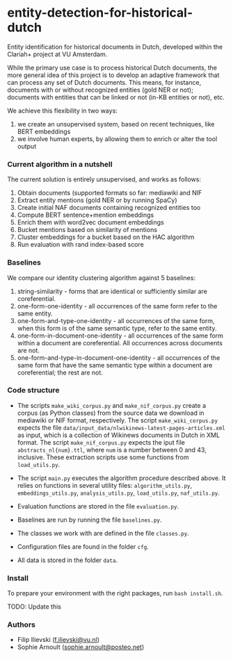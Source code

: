 # entity-detection-for-historical-dutch

Entity identification for historical documents in Dutch, developed within the Clariah+ project at VU Amsterdam.

While the primary use case is to process historical Dutch documents, the more general idea of this project is to develop an adaptive framework that can process any set of Dutch documents. This means, for instance, documents with or without recognized entities (gold NER or not); documents with entities that can be linked or not (in-KB entities or not), etc.

We achieve this flexibility in two ways: 
1. we create an unsupervised system, based on recent techniques, like BERT embeddings
2. we involve human experts, by allowing them to enrich or alter the tool output

### Current algorithm in a nutshell

The current solution is entirely unsupervised, and works as follows:
1. Obtain documents (supported formats so far: mediawiki and NIF
2. Extract entity mentions (gold NER or by running SpaCy)
3. Create initial NAF documents containing recognized entities too
4. Compute BERT sentence+mention embeddings
5. Enrich them with word2vec document embeddings
6. Bucket mentions based on similarity of mentions
7. Cluster embeddings for a bucket based on the HAC algorithm
8. Run evaluation with rand index-based score

### Baselines

We compare our identity clustering algorithm against 5 baselines:
1. string-similarity - forms that are identical or sufficiently similar are coreferential.
2. one-form-one-identity - all occurrences of the same form refer to the same entity.
3. one-form-and-type-one-identity - all occurrences of the same form, when this form is of the same semantic type, refer to the same entity.
4. one-form-in-document-one-identity - all occurrences of the same form within a document are coreferential. All occurrences across documents are not.
5. one-form-and-type-in-document-one-identity - all occurrences of the same form that have the same semantic type within a document are coreferential; the rest are not.

### Code structure

* The scripts `make_wiki_corpus.py` and `make_nif_corpus.py` create a corpus (as Python classes) from the source data we download in mediawiki or NIF format, respectively. The script `make_wiki_corpus.py` expects the file `data/input_data/nlwikinews-latest-pages-articles.xml` as input, which is a collection of Wikinews documents in Dutch in XML format. The script `make_nif_corpus.py` expects the iput file `abstracts_nl{num}.ttl`, where `num` is a number between 0 and 43, inclusive. These extraction scripts use some functions from `load_utils.py`.

* The script `main.py` executes the algorithm procedure described above. It relies on functions in several utility files: `algorithm_utils.py`, `embeddings_utils.py`, `analysis_utils.py`, `load_utils.py`, `naf_utils.py`.

* Evaluation functions are stored in the file `evaluation.py`.

* Baselines are run by running the file `baselines.py`.

* The classes we work with are defined in the file `classes.py`.

* Configuration files are found in the folder `cfg`.

* All data is stored in the folder `data`.

### Install

To prepare your environment with the right packages, run `bash install.sh`.

TODO: Update this

### Authors

* Filip Ilievski (f.ilievski@vu.nl)
* Sophie Arnoult (sophie.arnoult@posteo.net)
